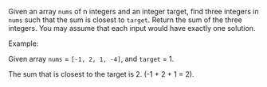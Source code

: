 Given an array `nums` of n integers and an integer target, find three integers in `nums` such that the sum is closest to `target`. Return the sum of the three integers. You may assume that each input would have exactly one solution.

Example:

Given array `nums` = `[-1, 2, 1, -4]`, and `target` = 1.

The sum that is closest to the target is 2. (-1 + 2 + 1 = 2).